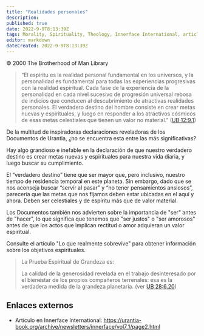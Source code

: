 ```yaml
---
title: "Realidades personales"
description: 
published: true
date: 2022-9-9T8:13:39Z
tags: Morality, Spirituality, Theology, Innerface International, article
editor: markdown
dateCreated: 2022-9-9T8:13:39Z
---
```


<p class="v-card v-sheet theme--light grey lighten-3 px-2">© 2000 The Brotherhood of Man Library</p>

> “El espíritu es la realidad personal fundamental en los universos, y la personalidad es fundamental para todas las experiencias progresivas con la realidad espiritual. Cada fase de la experiencia de la personalidad en cada nivel sucesivo de progresión universal rebosa de indicios que conducen al descubrimiento de atractivas realidades personales. El verdadero destino del hombre consiste en crear metas nuevas y espirituales, y luego en responder a los atractivos cósmicos de esas metas celestiales que tienen un valor no material.” ([UB 12:9.1](/es/El_Libro_de_Urantia/12#p9_1))

De la multitud de inspiradoras declaraciones reveladoras de los Documentos de Urantia, ¿no se encuentra esta entre las más significativas?

Hay algo grandioso e inefable en la declaración de que nuestro verdadero destino es crear metas nuevas y espirituales para nuestra vida diaria, y luego buscar su cumplimiento.

El “verdadero destino” tiene que ser mayor que, pero inclusivo, nuestro tiempo de residencia temporal en este planeta. Sin embargo, dado que se nos aconseja buscar “servir al pasar” y “no tener pensamientos ansiosos”, parecería que las metas que nos fijamos deben estar ubicadas en el aquí y ahora. Deben ser celestiales y de espíritu más que de valor material.

Los Documentos también nos advierten sobre la importancia de "ser" antes de "hacer", lo que significa que tenemos que "ser justos" o "ser amorosos" antes de que los actos que implican rectitud o amor adquieran un valor espiritual.

Consulte el artículo "Lo que realmente sobrevive" para obtener información sobre los objetivos espirituales.

> La Prueba Espiritual de Grandeza es:
>
> La calidad de la generosidad revelada en el trabajo desinteresado por el bienestar de los propios compañeros terrenales: esa es la verdadera medida de la grandeza planetaria.
> (ver [UB 28:6.20](/en/The_Urantia_Book/28#p6_20))

## Enlaces externos

- Artículo en Innerface International: https://urantia-book.org/archive/newsletters/innerface/vol7_1/page2.html


